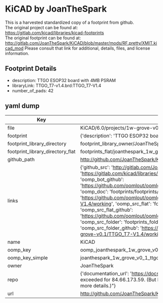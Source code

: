 # KiCAD by JoanTheSpark  
This is a harvested standardized copy of a footprint from github.  
The original project can be found at:  
https://gitlab.com/kicad/libraries/kicad-footprints  
The original footprint can be found at:
http://gitlab.com/JoanTheSpark/KiCAD/blob/master/mods/RF.pretty/XMIT.kicad_mod
Please consult that link for additional, details, files, and license information.  
## Footprint Details
* description: TTGO ESOP32 board with 4MB PSRAM  
* libraryLink: TTGO_T7-v1.4.brd:TTGO_T7-V1.4  
* number_of_pads: 42  
## yaml dump  
| Key | Value |  
| --- | --- |  
| file | KiCAD/6.0/projects/1w-grove-v0.1/1w-grove-v0.1.pretty/TTGO_T7-V1.4.kicad_mod |  
| footprint | {'description': 'TTGO ESOP32 board with 4MB PSRAM', 'libraryLink': 'TTGO_T7-v1.4.brd:TTGO_T7-V1.4', 'number_of_pads': 42} |  
| footprint_library_directory | footprint_library_owner/JoanTheSpark_KiCAD |  
| footprint_library_directory_flat | footprints_flat/joanthespark_1w_grove_v0_1_ttgo_t7_v1_4/working |  
| github_path | http://github.com/JoanTheSpark/KiCAD/blob/master/6.0/projects/1w-grove-v0.1/1w-grove-v0.1.pretty/TTGO_T7-V1.4.kicad_mod |  
| links | {'github_src': 'http://gitlab.com/JoanTheSpark/KiCAD/blob/master/mods/RF.pretty/XMIT.kicad_mod', 'github_src_repo': 'https://gitlab.com/kicad/libraries/kicad-footprints', 'oomp_bot': 'footprints/joanthespark_1w_grove_v0_1_ttgo_t7_v1_4/working', 'oomp_bot_github': 'https://github.com/oomlout/oomlout_oomp_footprint_bot/tree/main/footprints/joanthespark_1w_grove_v0_1_ttgo_t7_v1_4/working', 'oomp_doc': 'footprints/footprints/JoanTheSpark/1w-grove-v0.1/TTGO_T7-V1.4/working/', 'oomp_doc_github': 'https://github.com/oomlout/oomlout_oomp_footprint_doc/tree/main/footprints/footprints/JoanTheSpark/1w-grove-v0.1/TTGO_T7-V1.4/working', 'oomp_src_flat': 'footprints_flat/footprints_flat/joanthespark_1w_grove_v0_1_ttgo_t7_v1_4/working', 'oomp_src_flat_github': 'https://github.com/oomlout/oomlout_oomp_footprint_src/tree/main/footprints_flat/joanthespark_1w_grove_v0_1_ttgo_t7_v1_4/working', 'oomp_src_folder': 'footprints_folder/footprints_folder/JoanTheSpark/1w-grove-v0.1/TTGO_T7-V1.4/working', 'oomp_src_folder_github': 'https://github.com/oomlout/oomlout_oomp_footprint_src/tree/main/footprints_folder/JoanTheSpark/1w-grove-v0.1/TTGO_T7-V1.4/working'} |  
| name | KiCAD |  
| oomp_key | oomp_joanthespark_1w_grove_v0_1_ttgo_t7_v1_4 |  
| oomp_key_simple | joanthespark_1w_grove_v0_1_ttgo_t7_v1_4 |  
| owner | JoanTheSpark |  
| repo | {'documentation_url': 'https://docs.github.com/rest/overview/resources-in-the-rest-api#rate-limiting', 'message': "API rate limit exceeded for 84.66.173.59. (But here's the good news: Authenticated requests get a higher rate limit. Check out the documentation for more details.)"} |  
| url | http://github.com/JoanTheSpark/KiCAD |  

